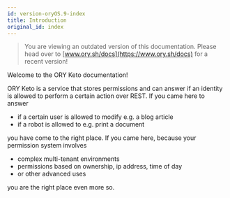 ```yaml
---
id: version-oryOS.9-index
title: Introduction
original_id: index
---
```


> You are viewing an outdated version of this documentation. Please head over
> to [www.ory.sh/docs](https://www.ory.sh/docs) for a recent version!

Welcome to the ORY Keto documentation!

ORY Keto is a service that stores permissions and can answer if an identity is
allowed to perform a certain action over REST. If you came here to answer

- if a certain user is allowed to modify e.g. a blog article
- if a robot is allowed to e.g. print a document

you have come to the right place. If you came here, because your permission
system involves

- complex multi-tenant environments
- permissions based on ownership, ip address, time of day
- or other advanced uses

you are the right place even more so.

